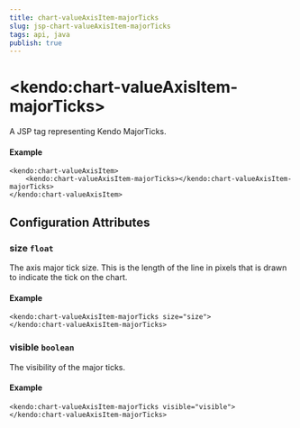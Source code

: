 ```yaml
---
title: chart-valueAxisItem-majorTicks
slug: jsp-chart-valueAxisItem-majorTicks
tags: api, java
publish: true
---
```


# \<kendo:chart-valueAxisItem-majorTicks\>
A JSP tag representing Kendo MajorTicks.

#### Example
    <kendo:chart-valueAxisItem>
        <kendo:chart-valueAxisItem-majorTicks></kendo:chart-valueAxisItem-majorTicks>
    </kendo:chart-valueAxisItem>


## Configuration Attributes


### size `float`

The axis major tick size. This is the length of the line in pixels that is drawn to indicate the tick on the chart.

#### Example
    <kendo:chart-valueAxisItem-majorTicks size="size">
    </kendo:chart-valueAxisItem-majorTicks>



### visible `boolean`

The visibility of the major ticks.

#### Example
    <kendo:chart-valueAxisItem-majorTicks visible="visible">
    </kendo:chart-valueAxisItem-majorTicks>


